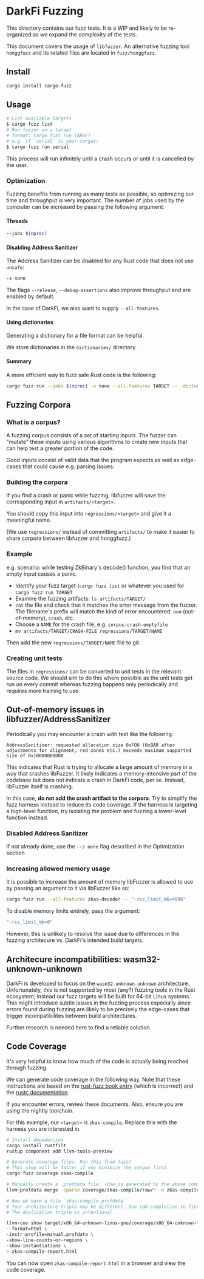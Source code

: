 # DarkFi Fuzzing

This directory contains our fuzz tests. It is a WIP and likely to be
re-organized as we expand the complexity of the tests.

This document covers the usage of `libfuzzer`. An alternative fuzzing
tool `honggfuzz` and its related files are located in `fuzz/honggfuzz`.

## Install
```sh
cargo install cargo-fuzz
```

## Usage
```sh
# List available targets
$ cargo fuzz list
# Run fuzzer on a target
# format: cargo fuzz run TARGET
# e.g. if `serial` is your target:
$ cargo fuzz run serial 
```

This process will run infinitely until a crash occurs or until it is cancelled by the user.

### Optimization
Fuzzing benefits from running as many tests as possible, so optimizing our time
and throughput is very important. The number of jobs used by the computer
can be increased by passing the following argument:

#### Threads
```sh
--jobs $(nproc)
```

#### Disabling Address Sanitizer
The Address Sanitizer can be disabled for any Rust code that does not use `unsafe`:

```sh
-s none
```

The flags `--release`, `--debug-assertions` also improve throughput and are enabled
by default.

In the case of DarkFi, we also want to supply `--all-features`.

#### Using dictionaries

Generating a dictionary for a file format can be helpful.

We store dictionaries in the `dictionaries/` directory.

#### Summary
A more efficient way to fuzz safe Rust code is the following:

```sh
cargo fuzz run --jobs $(nproc) -s none --all-features TARGET -- -dict=dictionaries/SOMEDICT.dict
```

## Fuzzing Corpora 

### What is a corpus?
A fuzzing corpus consists of a set of starting inputs. The fuzzer can 
"mutate" these inputs using various algorithms to create new inputs
that can help test a greater portion of the code.

Good inputs consist of valid data that the program expects as well
as edge-cases that could cause e.g. parsing issues. 

### Building the corpora
If you find a crash or panic while fuzzing, libfuzzer will save the
corresponding input in `artifacts/<target>`.

You should copy this input into `regressions/<target>` and give it
a meaningful name.

(We use `regressions/` instead of committing `artifacts/` to make it
easier to share corpora between libfuzzer and honggfuzz.)

### Example
e.g. scenario: while testing ZkBinary's decode() function, you find
that an empty input causes a panic.

* Identify your fuzz target (`cargo fuzz list` or whatever you used
for `cargo fuzz run TARGET`
* Examine the fuzzing artifacts: `ls artifacts/TARGET/`
* `cat` the file and check that it matches the error message from
the fuzzer. The filename's prefix will match the kind of error
encountered: `oom` (out-of-memory), `crash`, etc.
* Choose a `NAME` for the crash file, e.g. `corpus-crash-emptyfile`
* `mv artifacts/TARGET/CRASH-FILE regressions/TARGET/NAME`

Then add the new `regressions/TARGET/NAME` file to git.

### Creating unit tests

The files in `regressions/` can be converted to unit tests in 
the relevant source code. We should aim to do this where possible
as the unit tests get run on every commit whereas fuzzing happens
only periodically and requires more training to use.

## Out-of-memory issues in libfuzzer/AddressSanitizer

Periodically you may encounter a crash with text like the following:
```
AddressSanitizer: requested allocation size 0xFOO (0xBAR after adjustments for alignment, red zones etc.) exceeds maximum supported size of 0x10000000000
```
This indicates that Rust is trying to allocate a large amount of memory in a way that crashes libFuzzer. 
It likely indicates a memory-intensive part of the codebase but does not indicate a crash in DarkFi code,
per se. Instead, libFuzzer itself is crashing. 

In this case, **do not add the crash artifact to the corpora**. Try to
simplify the fuzz harness instead to reduce its code coverage. If the
harness is targeting a high-level function, try isolating the problem
and fuzzing a lower-level function instead.

### Disabled Address Sanitizer

If not already done, use the `--s none` flag described in the Optimization section

### Increasing allowed memory usage
It is possible to increase the amount of memory libFuzzer is allowed to use by passing an argument
to it via libFuzzer like so:

```sh
cargo fuzz run --all-features zkas-decoder -- "-rss_limit_mb=4096"
```

To disable memory limits entirely, pass the argument:
```sh
"-rss_limit_mb=0"
```

However, this is unlikely to resolve the issue due to differences in
the fuzzing architecure vs. DarkFi's intended build targets.

## Architecure incompatibilities: wasm32-unknown-unknown

DarkFi is developed to focus on the `wasm32-unknown-unknown` architecture.
Unfortunately, this is not supported by most (any?) fuzzing tools in the Rust
ecosystem; instead our fuzz targets will be built for 64-bit Linux systems. 
This might introduce subtle issues in the fuzzing process especially since
errors found during fuzzing are likely to be precisely the edge-cases that
trigger incompatibilites between build architectures.

Further research is needed here to find a reliable solution.

## Code Coverage

It's very helpful to know how much of the code is actually being reached through fuzzing.

We can generate code coverage in the following way. Note that these instructions
are based on the [rust-fuzz book entry](https://rust-fuzz.github.io/book/cargo-fuzz/coverage.html) 
(which is incorrect) and the [rustc documentation](https://doc.rust-lang.org/rustc/instrument-coverage.html). 

If you encounter errors, review these documents. Also, ensure you are using the nightly toolchain.

For this example, our `<target>` is `zkas-compile`. Replace this with the harness you are interested in.

```sh
# Install depedencies
cargo install rustfilt
rustup component add llvm-tools-preview

# Generate coverage files. Run this from fuzz/
# This step will be faster if you minimize the corpus first.
cargo fuzz coverage zkas-compile

# Manually create a .profdata file. (One is generated by the above command, but it appears to be broken)
llvm-profdata merge -sparse coverage/zkas-compile/raw/* -o zkas-compile.profdata

# Now we have a file `zkas-compile.profdata`
# Your architecture triple may be different. Use tab-completion to find the right file.
# The duplication triple is intentional.

llvm-cov show target/x86_64-unknown-linux-gnu/coverage/x86_64-unknown-linux-gnu/release/zkas-compile \
--format=html \
-instr-profile=manual.profdata \
-show-line-counts-or-regions \
-show-instantiations \
> zkas-compile-report.html
```

You can now open `zkas-compile-report.html` in a browser and view the code coverage.
